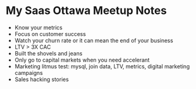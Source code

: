 # My Saas Ottawa Meetup Notes

- Know your metrics
- Focus on customer success
- Watch your churn rate or it can mean the end of your business
- LTV > 3X CAC
- Built the shovels and jeans
- Only go to capital markets when you need accelerant
- Marketing litmus test: mysql, join data, LTV, metrics, digital marketing campaigns
- Sales hacking stories
